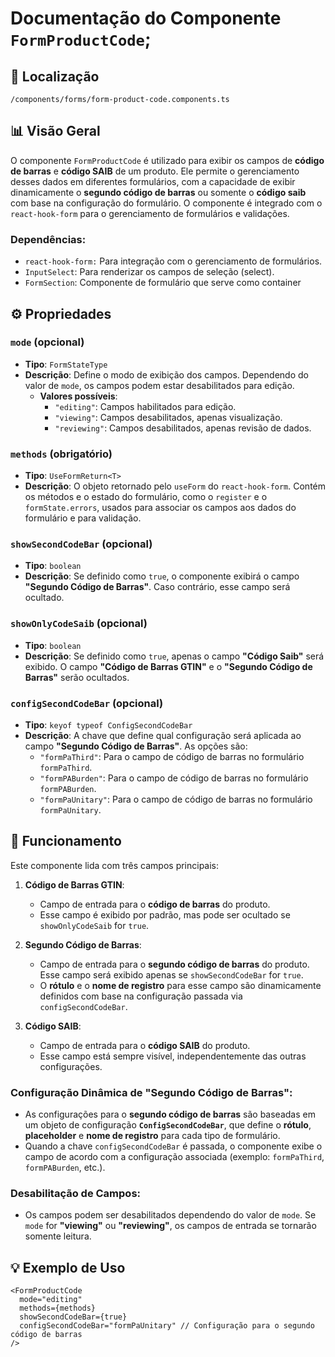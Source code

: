# Documentação do Componente `FormProductCode`;

## 📁 Localização

`/components/forms/form-product-code.components.ts`

## 📊 Visão Geral

O componente `FormProductCode` é utilizado para exibir os campos de **código de barras** e **código SAIB** de um produto. Ele permite o gerenciamento desses dados em diferentes formulários, com a capacidade de exibir dinamicamente o **segundo código de barras** ou somente o **código saib** com base na configuração do formulário. O componente é integrado com o `react-hook-form` para o gerenciamento de formulários e validações.

### Dependências:

- `react-hook-form:` Para integração com o gerenciamento de formulários.
- `InputSelect`: Para renderizar os campos de seleção (select).
- `FormSection`: Componente de formulário que serve como container

## ⚙️ Propriedades

### `mode` (opcional)
- **Tipo**: `FormStateType`
- **Descrição**: Define o modo de exibição dos campos. Dependendo do valor de `mode`, os campos podem estar desabilitados para edição.
  - **Valores possíveis**:
    - `"editing"`: Campos habilitados para edição.
    - `"viewing"`: Campos desabilitados, apenas visualização.
    - `"reviewing"`: Campos desabilitados, apenas revisão de dados.

### `methods` (obrigatório)
- **Tipo**: `UseFormReturn<T>`
- **Descrição**: O objeto retornado pelo `useForm` do `react-hook-form`. Contém os métodos e o estado do formulário, como o `register` e o `formState.errors`, usados para associar os campos aos dados do formulário e para validação.

### `showSecondCodeBar` (opcional)
- **Tipo**: `boolean`
- **Descrição**: Se definido como `true`, o componente exibirá o campo **"Segundo Código de Barras"**. Caso contrário, esse campo será ocultado.

### `showOnlyCodeSaib` (opcional)
- **Tipo**: `boolean`
- **Descrição**: Se definido como `true`, apenas o campo **"Código Saib"** será exibido. O campo **"Código de Barras GTIN"** e o **"Segundo Código de Barras"** serão ocultados.

### `configSecondCodeBar` (opcional)
- **Tipo**: `keyof typeof ConfigSecondCodeBar`
- **Descrição**: A chave que define qual configuração será aplicada ao campo **"Segundo Código de Barras"**. As opções são:
  - `"formPaThird"`: Para o campo de código de barras no formulário `formPaThird`.
  - `"formPABurden"`: Para o campo de código de barras no formulário `formPABurden`.
  - `"formPaUnitary"`: Para o campo de código de barras no formulário `formPaUnitary`.


## 🎨 Funcionamento

Este componente lida com três campos principais:

1. **Código de Barras GTIN**:
   - Campo de entrada para o **código de barras** do produto.
   - Esse campo é exibido por padrão, mas pode ser ocultado se `showOnlyCodeSaib` for `true`.

2. **Segundo Código de Barras**:
   - Campo de entrada para o **segundo código de barras** do produto. Esse campo será exibido apenas se `showSecondCodeBar` for `true`.
   - O **rótulo** e o **nome de registro** para esse campo são dinamicamente definidos com base na configuração passada via `configSecondCodeBar`.

3. **Código SAIB**:
   - Campo de entrada para o **código SAIB** do produto.
   - Esse campo está sempre visível, independentemente das outras configurações.

### Configuração Dinâmica de "Segundo Código de Barras":
- As configurações para o **segundo código de barras** são baseadas em um objeto de configuração **`ConfigSecondCodeBar`**, que define o **rótulo**, **placeholder** e **nome de registro** para cada tipo de formulário.
- Quando a chave `configSecondCodeBar` é passada, o componente exibe o campo de acordo com a configuração associada (exemplo: `formPaThird`, `formPABurden`, etc.).

### Desabilitação de Campos:
- Os campos podem ser desabilitados dependendo do valor de `mode`. Se `mode` for **"viewing"** ou **"reviewing"**, os campos de entrada se tornarão somente leitura.

## 💡 Exemplo de Uso

```tsx
<FormProductCode
  mode="editing"
  methods={methods}
  showSecondCodeBar={true}
  configSecondCodeBar="formPaUnitary" // Configuração para o segundo código de barras
/>
```